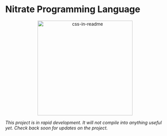 # Nitrate Programming Language

<div align="center">
    <img src="https://github.com/Kracken256/nitrate/blob/main/extensions/media/logo-dark-1024x1024.png?raw=true" width="300" height="300" alt="css-in-readme">
</div>

*This project is in rapid development. It will not compile into anything useful yet. Check back soon for updates on the project.*

